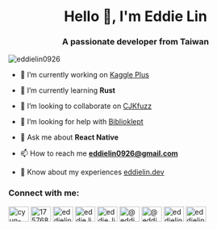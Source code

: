 <h1 align="center">Hello 👋, I'm Eddie Lin</h1>
<h3 align="center">A passionate developer from Taiwan</h3>

<p align="left"> <img src="https://komarev.com/ghpvc/?username=eddielin0926&label=Profile%20views&color=0e75b6&style=flat" alt="eddielin0926" /> </p>

- 🔭 I’m currently working on [Kaggle Plus](https://github.com/eddielin0926/cjkfuzz)

- 🌱 I’m currently learning **Rust**

- 👯 I’m looking to collaborate on [CJKfuzz](https://github.com/eddielin0926/cjkfuzz)

- 🤝 I’m looking for help with [Biblioklept](https://github.com/eddielin0926/biblioklept)

- 💬 Ask me about **React Native**

- 📫 How to reach me **eddielin0926@gmail.com**

- 📄 Know about my experiences [eddielin.dev](eddielin.dev)

<h3 align="left">Connect with me:</h3>
<p align="left">
<a href="https://linkedin.com/in/cyun-kai-lin" target="blank"><img align="center" src="https://raw.githubusercontent.com/rahuldkjain/github-profile-readme-generator/master/src/images/icons/Social/linked-in-alt.svg" alt="cyun-kai-lin" height="30" width="40" /></a>
<a href="https://stackoverflow.com/users/17576822" target="blank"><img align="center" src="https://raw.githubusercontent.com/rahuldkjain/github-profile-readme-generator/master/src/images/icons/Social/stack-overflow.svg" alt="17576822" height="30" width="40" /></a>
<a href="https://kaggle.com/eddielin0926" target="blank"><img align="center" src="https://raw.githubusercontent.com/rahuldkjain/github-profile-readme-generator/master/src/images/icons/Social/kaggle.svg" alt="eddielin0926" height="30" width="40" /></a>
<a href="https://fb.com/eddie.lin.0926" target="blank"><img align="center" src="https://raw.githubusercontent.com/rahuldkjain/github-profile-readme-generator/master/src/images/icons/Social/facebook.svg" alt="eddie.lin.0926" height="30" width="40" /></a>
<a href="https://instagram.com/eddie_lin_0926" target="blank"><img align="center" src="https://raw.githubusercontent.com/rahuldkjain/github-profile-readme-generator/master/src/images/icons/Social/instagram.svg" alt="eddie_lin_0926" height="30" width="40" /></a>
<a href="https://medium.com/@eddielin0926" target="blank"><img align="center" src="https://raw.githubusercontent.com/rahuldkjain/github-profile-readme-generator/master/src/images/icons/Social/medium.svg" alt="@eddielin0926" height="30" width="40" /></a>
<a href="https://www.youtube.com/@eddielin0926" target="blank"><img align="center" src="https://raw.githubusercontent.com/rahuldkjain/github-profile-readme-generator/master/src/images/icons/Social/youtube.svg" alt="@eddielin0926" height="30" width="40" /></a>
<a href="https://codeforces.com/profile/eddielin0926" target="blank"><img align="center" src="https://raw.githubusercontent.com/rahuldkjain/github-profile-readme-generator/master/src/images/icons/Social/codeforces.svg" alt="eddielin0926" height="30" width="40" /></a>
<a href="https://www.leetcode.com/eddielin0926" target="blank"><img align="center" src="https://raw.githubusercontent.com/rahuldkjain/github-profile-readme-generator/master/src/images/icons/Social/leet-code.svg" alt="eddielin0926" height="30" width="40" /></a>
</p>
